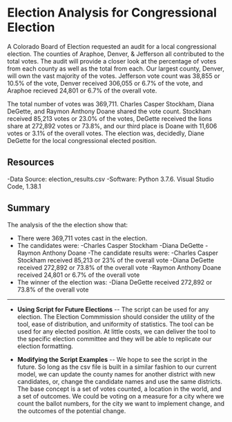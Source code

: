 # Election Analysis for Congressional Election

A Colorado Board of Election requested an audit for a local congressional election. The counties of Araphoe, Denver, & Jefferson all contributed to the total votes. The audit will provide a closer look at the percentage of votes from each county as well as the total from each. Our largest county, Denver, will own the vast majority of the votes. Jefferson vote count was 38,855 or 10.5% of the vote, Denver received 306,055 or 6.7% of the vote, and Araphoe recieved 24,801 or 6.7% of the overall vote. 

The total number of votes was 369,711. Charles Casper Stockham, Diana DeGette, and Raymon Anthony Doane shared the vote count. Stockham received 85,213 votes or 23.0% of the votes, DeGette received the lions share at 272,892 votes or 73.8%, and our third place is Doane with 11,606 votes or 3.1% of the overall votes. The election was, decidedly, Diane DeGette for the local congressional elected position. 

## Resources
-Data Source: election_results.csv
-Software: Python 3.7.6. Visual Studio Code, 1.38.1

## Summary
The analysis of the the election show that:
- There were 369,711 votes cast in the election.
- The candidates were:
    -Charles Casper Stockham
    -Diana DeGette
    -Raymon Anthony Doane
-The candidate results were:
    -Charles Casper Stockham received 85,213 or 23% of the overall vote
    -Diana DeGette received 272,892 or 73.8% of the overall vote
    -Raymon Anthony Doane received 24,801 or 6.7% of the overall vote
- The winner of the election was:
    -Diana DeGette received 272,892 or 73.8% of the overall vote
    
---

- **Using Script for Future Elections**
-- The script can be used for any election. The Election Commmission should consider the utility of the tool, ease of distribution, and uniformity of statistics. The tool can be used for any elected position. At little costs, we can deliver the tool to the specific election committee and they will be able to replicate our election formatting. 

- **Modifying the Script Examples**
-- We hope to see the script in the future. So long as the csv file is built in a similar fashion to our current model, we can update the county names for another district with new candidates, or, change the candidate names and use the same districts. The base concept is a set of votes counted, a location in the world, and a set of outcomes. We could be voting on a measure for a city where we count the ballot numbers, for the city we want to implement change, and the outcomes of the potential change. 

